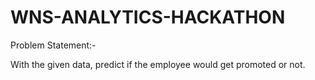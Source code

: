 # WNS-ANALYTICS-HACKATHON

Problem Statement:-

With the given data, predict if the employee would get promoted or not.

